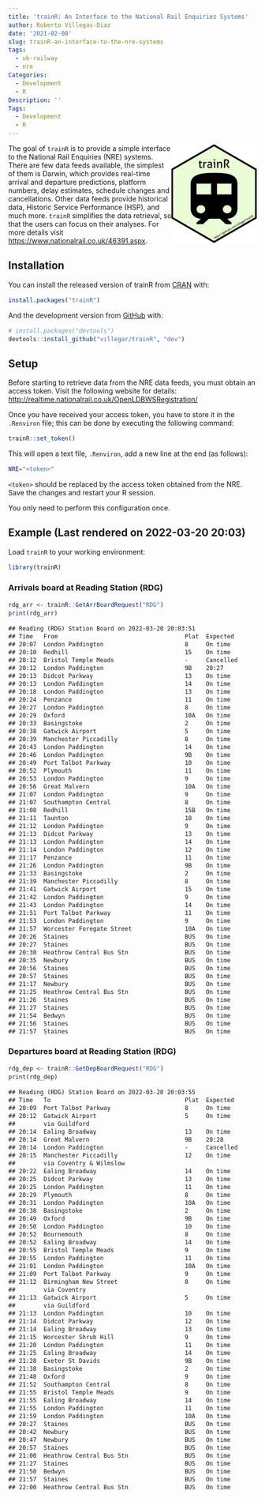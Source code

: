 ```yaml
---
title: 'trainR: An Interface to the National Rail Enquiries Systems'
author: Roberto Villegas-Diaz
date: '2021-02-08'
slug: trainR-an-interface-to-the-nre-systems
tags:
  - uk-railway
  - nre
Categories:
  - Development
  - R
Description: ''
Tags:
  - Development
  - R
---
```


<img src="https://raw.githubusercontent.com/villegar/trainR/main/inst/images/logo.png" alt="logo" align="right" height=200px/>

The goal of `trainR` is to provide a simple interface to the 
National Rail Enquiries (NRE) systems. There are few data feeds 
available, the simplest of them is Darwin, which provides real-time 
arrival and departure predictions, platform numbers, delay estimates, 
schedule changes and cancellations. Other data feeds provide historical 
data, Historic Service Performance (HSP), and much more. `trainR` 
simplifies the data retrieval, so that the users can focus on their 
analyses. For more details visit 
https://www.nationalrail.co.uk/46391.aspx.

## Installation

You can install the released version of trainR from [CRAN](https://CRAN.R-project.org) with:

``` r
install.packages("trainR")
```

And the development version from [GitHub](https://github.com/) with:

``` r
# install.packages("devtools")
devtools::install_github("villegar/trainR", "dev")
```

## Setup
Before starting to retrieve data from the NRE data feeds, you must obtain an access token. 
Visit the following website for details: http://realtime.nationalrail.co.uk/OpenLDBWSRegistration/

Once you have received your access token, you have to store it in the `.Renviron` file; this can be 
done by executing the following command:


```r
trainR::set_token()
```

This will open a text file, `.Renviron`, add a new line at the end (as follows):

```bash
NRE="<token>"
```

`<token>` should be replaced by the access token obtained from the NRE. Save the changes and restart 
your R session.

You only need to perform this configuration once.

## Example (Last rendered on 2022-03-20 20:03)

Load `trainR` to your working environment:

```r
library(trainR)
```

### Arrivals board at Reading Station (RDG)


```r
rdg_arr <- trainR::GetArrBoardRequest("RDG")
print(rdg_arr)
```

```
## Reading (RDG) Station Board on 2022-03-20 20:03:51
## Time   From                                    Plat  Expected
## 20:07  London Paddington                       8     On time
## 20:10  Redhill                                 15    On time
## 20:12  Bristol Temple Meads                    -     Cancelled
## 20:12  London Paddington                       9B    20:27
## 20:13  Didcot Parkway                          13    On time
## 20:13  London Paddington                       14    On time
## 20:18  London Paddington                       13    On time
## 20:24  Penzance                                11    On time
## 20:27  London Paddington                       8     On time
## 20:29  Oxford                                  10A   On time
## 20:33  Basingstoke                             2     On time
## 20:38  Gatwick Airport                         5     On time
## 20:39  Manchester Piccadilly                   8     On time
## 20:43  London Paddington                       14    On time
## 20:46  London Paddington                       9B    On time
## 20:49  Port Talbot Parkway                     10    On time
## 20:52  Plymouth                                11    On time
## 20:53  London Paddington                       9     On time
## 20:56  Great Malvern                           10A   On time
## 21:07  London Paddington                       9     On time
## 21:07  Southampton Central                     8     On time
## 21:08  Redhill                                 15B   On time
## 21:11  Taunton                                 10    On time
## 21:12  London Paddington                       9     On time
## 21:13  Didcot Parkway                          13    On time
## 21:13  London Paddington                       14    On time
## 21:14  London Paddington                       12    On time
## 21:17  Penzance                                11    On time
## 21:26  London Paddington                       9B    On time
## 21:33  Basingstoke                             2     On time
## 21:39  Manchester Piccadilly                   8     On time
## 21:41  Gatwick Airport                         15    On time
## 21:42  London Paddington                       9     On time
## 21:43  London Paddington                       14    On time
## 21:51  Port Talbot Parkway                     11    On time
## 21:53  London Paddington                       9     On time
## 21:57  Worcester Foregate Street               10A   On time
## 20:26  Staines                                 BUS   On time
## 20:27  Staines                                 BUS   On time
## 20:30  Heathrow Central Bus Stn                BUS   On time
## 20:35  Newbury                                 BUS   On time
## 20:56  Staines                                 BUS   On time
## 20:57  Staines                                 BUS   On time
## 21:17  Newbury                                 BUS   On time
## 21:25  Heathrow Central Bus Stn                BUS   On time
## 21:26  Staines                                 BUS   On time
## 21:27  Staines                                 BUS   On time
## 21:54  Bedwyn                                  BUS   On time
## 21:56  Staines                                 BUS   On time
## 21:57  Staines                                 BUS   On time
```

### Departures board at Reading Station (RDG)


```r
rdg_dep <- trainR::GetDepBoardRequest("RDG")
print(rdg_dep)
```

```
## Reading (RDG) Station Board on 2022-03-20 20:03:55
## Time   To                                      Plat  Expected
## 20:09  Port Talbot Parkway                     8     On time
## 20:12  Gatwick Airport                         5     On time
##        via Guildford                           
## 20:14  Ealing Broadway                         13    On time
## 20:14  Great Malvern                           9B    20:28
## 20:14  London Paddington                       -     Cancelled
## 20:15  Manchester Piccadilly                   12    On time
##        via Coventry & Wilmslow                 
## 20:22  Ealing Broadway                         14    On time
## 20:25  Didcot Parkway                          13    On time
## 20:25  London Paddington                       11    On time
## 20:29  Plymouth                                8     On time
## 20:31  London Paddington                       10A   On time
## 20:38  Basingstoke                             2     On time
## 20:49  Oxford                                  9B    On time
## 20:50  London Paddington                       10    On time
## 20:52  Bournemouth                             8     On time
## 20:52  Ealing Broadway                         14    On time
## 20:55  Bristol Temple Meads                    9     On time
## 20:55  London Paddington                       11    On time
## 21:01  London Paddington                       10A   On time
## 21:09  Port Talbot Parkway                     9     On time
## 21:12  Birmingham New Street                   8     On time
##        via Coventry                            
## 21:13  Gatwick Airport                         5     On time
##        via Guildford                           
## 21:13  London Paddington                       10    On time
## 21:14  Didcot Parkway                          12    On time
## 21:14  Ealing Broadway                         13    On time
## 21:15  Worcester Shrub Hill                    9     On time
## 21:20  London Paddington                       11    On time
## 21:25  Ealing Broadway                         14    On time
## 21:28  Exeter St Davids                        9B    On time
## 21:38  Basingstoke                             2     On time
## 21:48  Oxford                                  9     On time
## 21:52  Southampton Central                     8     On time
## 21:55  Bristol Temple Meads                    9     On time
## 21:55  Ealing Broadway                         14    On time
## 21:55  London Paddington                       11    On time
## 21:59  London Paddington                       10A   On time
## 20:27  Staines                                 BUS   On time
## 20:42  Newbury                                 BUS   On time
## 20:47  Newbury                                 BUS   On time
## 20:57  Staines                                 BUS   On time
## 21:00  Heathrow Central Bus Stn                BUS   On time
## 21:27  Staines                                 BUS   On time
## 21:50  Bedwyn                                  BUS   On time
## 21:57  Staines                                 BUS   On time
## 22:00  Heathrow Central Bus Stn                BUS   On time
```
